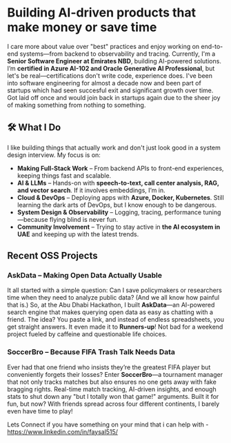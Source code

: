 # Building AI-driven products that make money or save time


I care more about value over "best" practices and enjoy working on end-to-end systems—from backend to observability and tracing. Currently, I'm a **Senior Software Engineer at Emirates NBD**, building AI-powered solutions. I’m **certified in Azure AI-102 and Oracle Generative AI Professional**, but let's be real—certifications don't write code, experience does. I've been into software engineering for almost a decade now and been part of startups which had seen succesful exit and significant growth over time. Got laid off once and would join back in startups again due to the sheer joy of making something from nothing to something.

## 🛠️ What I Do

I like building things that actually work and don't just look good in a system design interview. My focus is on:

- **Making Full-Stack Work** – From backend APIs to front-end experiences, keeping things fast and scalable.
- **AI & LLMs** – Hands-on with **speech-to-text, call center analysis, RAG, and vector search**. If it involves embeddings, I’m in.
- **Cloud & DevOps** – Deploying apps with **Azure, Docker, Kubernetes**. Still learning the dark arts of DevOps, but I know enough to be dangerous.
- **System Design & Observability** – Logging, tracing, performance tuning—because flying blind is never fun.
- **Community Involvement** – Trying to stay active in **the AI ecosystem in UAE** and keeping up with the latest trends.

## Recent OSS Projects

### **AskData – Making Open Data Actually Usable**

It all started with a simple question: Can I save policymakers or researchers time when they need to analyze public data? (And we all know how painful that is.) So, at the Abu Dhabi Hackathon, I built **AskData**—an AI-powered search engine that makes querying open data as easy as chatting with a friend. The idea? You paste a link, and instead of endless spreadsheets, you get straight answers. It even made it to **Runners-up**! Not bad for a weekend project fueled by caffeine and questionable life choices.

### **SoccerBro – Because FIFA Trash Talk Needs Data**

Ever had that one friend who insists they’re the greatest FIFA player but conveniently forgets their losses? Enter **SoccerBro**—a tournament manager that not only tracks matches but also ensures no one gets away with fake bragging rights. Real-time match tracking, AI-driven insights, and enough stats to shut down any "but I totally won that game!" arguments. Built it for fun, but now? With friends spread across four different continents, I barely even have time to play!

Lets Connect if you have something on your mind that i can help with - https://www.linkedin.com/in/faysal515/


